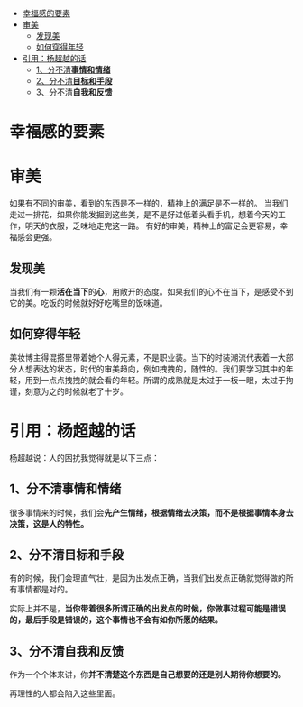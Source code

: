 <!-- TOC -->

- [幸福感的要素](#幸福感的要素)
- [审美](#审美)
    - [发现美](#发现美)
    - [如何穿得年轻](#如何穿得年轻)
- [引用：杨超越的话](#引用杨超越的话)
    - [1、分不清**事情和情绪**](#1分不清事情和情绪)
    - [2、分不清**目标和手段**](#2分不清目标和手段)
    - [3、分不清**自我和反馈**](#3分不清自我和反馈)

<!-- /TOC -->

# 幸福感的要素

# 审美

如果有不同的审美，看到的东西是不一样的，精神上的满足是不一样的。
当我们走过一排花，如果你能发掘到这些美，是不是好过低着头看手机，想着今天的工作，明天的衣服，乏味地走完这一路。
有好的审美，精神上的富足会更容易，幸福感会更强。

## 发现美

当我们有一颗**活在当下**的**心**，用敞开的态度。如果我们的心不在当下，是感受不到它的美。吃饭的时候就好好吃嘴里的饭味道。

## 如何穿得年轻

美妆博主得混搭里带着她个人得元素，不是职业装。当下的时装潮流代表着一大部分人想表达的状态，时代的审美趋向，例如拽拽的，随性的。我们要学习其中的年轻，用到一点点拽拽的就会看的年轻。所谓的成熟就是太过于一板一眼，太过于拘谨，刻意为之的时候就老了十岁。



# 引用：杨超越的话

杨超越说：人的困扰我觉得就是以下三点：

## 1、分不清**事情和情绪**

很多事情来的时候，我们会**先产生情绪，根据情绪去决策，而不是根据事情本身去决策，这是人的特性。**


## 2、分不清**目标和手段**

有的时候，我们会理直气壮，是因为出发点正确，当我们出发点正确就觉得做的所有事情都是对的。

实际上并不是，**当你带着很多所谓正确的出发点的时候，你做事过程可能是错误的，最后手段是错误的，这个事情也不会有如你所愿的结果。**


## 3、分不清**自我和反馈**

作为一个个体来讲，你**并不清楚这个东西是自己想要的还是别人期待你想要的。**

再理性的人都会陷入这些里面。